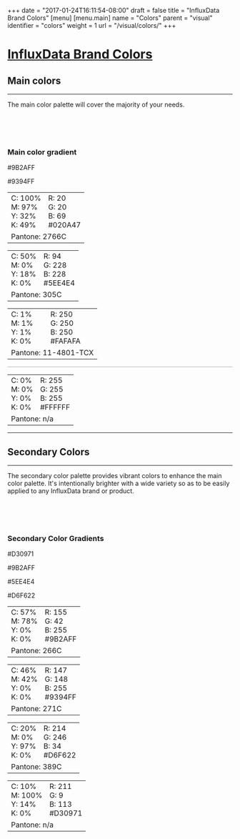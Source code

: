 +++
date = "2017-01-24T16:11:54-08:00"
draft = false
title = "InfluxData Brand Colors"
[menu]
  [menu.main]
    name = "Colors"
    parent = "visual"
    identifier = "colors"
    weight = 1
    url = "/visual/colors/"
+++

<div class="row text-left">
    <div class="col-xs-12">
        <div class="page-header">
            <a class="page-header--anchor" id="title"></a>
            <a href="#title">
                <h1>InfluxData Brand Colors</h1>
            </a>
        </div>
    </div>
    <div class="col-md-6">
        <h2>Main colors</h2>
        <hr class="teal-line">
        <p class="color-text">The main color palette will cover the majority of your needs.</p>
        <br><br><br>
        <h3>Main color gradient</h3>
        <div class="gradient-block">
            <div class="color-swatch" style="background: linear-gradient(90deg, rgba(155,42,255,1) 0%, rgba(147,148,255,1) 100%);">
            </div>
            <div class="col-sm-6">
                <p class="color-code">#9B2AFF</p>
            </div>
            <div class="col-sm-6">
                <p class="color-code right-align">#9394FF</p>
            </div>
         </div>        
    </div>
    <div class="col-md-6">
        <div class="row">
            <div class="col-sm-6">
                <div class="color-swatch tall dark" style="background-color: #020A47;">
                </div>
                <table class="table v-center color-code">
                    <tbody>
                        <tr>
                            <td class="color-code">C: 100%<br>M: 97%<br>Y: 32%<br>K: 49%</td>
                            <td class="color-code">R: 20<br>G: 20<br>B: 69<br>#020A47</td>
                        </tr>
                        <tr>
                            <td colspan="2" class="color-code">Pantone: 2766C</td>
                        </tr>
                    </tbody>
                </table> 
            </div>
            <div class="col-sm-6">
                <div class="color-swatch tall dark" style="background-color: #5EE4E4;">
                </div>
                <table class="table v-center color-code">
                    <tbody>
                        <tr>
                            <td class="color-code">C: 50%<br>M: 0%<br>Y: 18%<br>K: 0%</td>
                            <td class="color-code">R: 94 <br>G: 228<br>B: 228<br>#5EE4E4</td>
                        </tr>
                        <tr>
                            <td colspan="2" class="color-code">Pantone: 305C</td>
                        </tr>
                    </tbody>
                </table>   
            </div>
            <div class="row longform">
                <div class="col-xs-12 py-40">
            </div>
        </div>
        <div class="col-sm-6">
            <div class="color-swatch tall dark" style="background-color: #FAFAFA;">
            </div>
            <table class="table v-center color-code">
                <tbody>
                    <tr>
                        <td class="color-code">C: 1%<br>M: 1%<br>Y: 1%<br>K: 0%</td>
                        <td class="color-code">R: 250<br>G: 250<br>B: 250<br>#FAFAFA</td>
                    </tr>
                    <tr>
                        <td colspan="2" class="color-code">Pantone: 11-4801-TCX</td>
                    </tr>
                </tbody>
            </table> 
        </div>
        <div class="col-sm-6">
            <div class="color-swatch tall dark" style="background-color: #fff; border: 1px solid #D4D3D3;">
            </div>
            <table class="table v-center color-code">
                <tbody>
                    <tr>
                        <td class="color-code">C:  0%<br>M: 0%<br>Y: 0%<br>K: 0%</td>
                        <td class="color-code">R: 255<br>G: 255<br>B: 255<br>#FFFFFF</td>
                    </tr>
                    <tr>
                        <td colspan="2" class="color-code">Pantone: n/a</td>
                    </tr>
                </tbody>
            </table>  
        </div>
    </div>
</div>
<div class="row longform">
    <div class="col-xs-12 py-40">
      <hr class="dark" />
    </div>
</div>
<div class="col-md-6">
  <h2>Secondary Colors</h2>
  <hr class="teal-line">
  <p class="color-text">The secondary color palette provides vibrant colors to enhance the main color palette. It's intentionally brighter with a wide variety so as to be easily applied to any InfluxData brand or product.</p>
  <br><br><br>
  <h3>Secondary Color Gradients</h3>
    <div class="gradient-block">
        <div class="color-swatch" style="background: linear-gradient(90deg, rgba(211,9,113,1) 0%, rgba(155,42,255,1) 100%);">
        </div>
        <div class="col-sm-6">
            <p class="color-code">#D30971</p>
        </div>
        <div class="col-sm-6">
            <p class="color-code right-align">#9B2AFF</p>
        </div>
    </div>   
    <div class="gradient-block pt-40">
        <div class="color-swatch" style="background: linear-gradient(90deg, rgba(94,228,228,1) 0%, rgba(214,246,34,1) 100%);">
        </div>
        <div class="col-sm-6">
            <p class="color-code">#5EE4E4</p>
        </div>
        <div class="col-sm-6">
            <p class="color-code right-align">#D6F622</p>
        </div>
    </div>    
</div>
<div class="col-md-6">
    <div class="row">
        <div class="col-sm-6">
            <div class="color-swatch tall dark" style="background-color: #9B2AFF;">
            </div>
            <table class="table v-center color-code">
                <tbody>
                    <tr>
                        <td class="color-code">C: 57%<br>M: 78%<br>Y: 0%<br>K: 0%</td>
                        <td class="color-code">R: 155<br>G: 42<br>B: 255<br>#9B2AFF</td>
                    </tr>
                    <tr>
                        <td colspan="2" class="color-code">Pantone: 266C</td>
                    </tr>
                </tbody>
            </table>  
        </div>
        <div class="col-sm-6">
            <div class="color-swatch tall dark" style="background-color: #9394FF;">
            </div>
            <table class="table v-center color-code">
                <tbody>
                    <tr>
                        <td class="color-code">C: 46%<br>M: 42%<br>Y: 0%<br>K: 0%</td>
                        <td class="color-code">R: 147<br>G: 148<br>B: 255<br>#9394FF</td>
                    </tr>
                    <tr>
                        <td colspan="2" class="color-code">Pantone: 271C</td>
                    </tr>
                </tbody>
            </table>   
        </div>
        <div class="row longform">
            <div class="col-xs-12 py-40">
            </div>
        </div>
        <div class="col-sm-6">
            <div class="color-swatch tall dark" style="background-color: #D6F622;">
            </div>
            <table class="table v-center color-code">
                <tbody>
                    <tr>
                        <td class="color-code">C: 20% <br>M: 0%<br>Y: 97%<br>K: 0%</td>
                        <td class="color-code">R: 214<br>G: 246<br>B: 34<br>#D6F622</td>
                    </tr>
                    <tr>
                        <td colspan="2" class="color-code">Pantone: 389C</td>
                    </tr>
                </tbody>
            </table>  
        </div>
        <div class="col-sm-6">
            <div class="color-swatch tall dark" style="background-color: #D30971;">
            </div>
            <table class="table v-center color-code">
                <tbody>
                    <tr>
                        <td class="color-code">C:  10%<br>M: 100%<br>Y: 14%<br>K: 0%</td>
                        <td class="color-code">R: 211<br>G: 9<br>B: 113<br>#D30971</td>
                    </tr>
                    <tr>
                        <td colspan="2" class="color-code">Pantone: n/a</td>
                    </tr>
                </tbody>
            </table>    
        </div>
    </div>
</div>